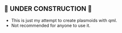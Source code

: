 ## 🚧 UNDER CONSTRUCTION 🚧

- This is just my attempt to create plasmoids with qml.
- Not recommended for anyone to use it.
